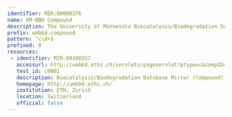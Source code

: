 ```yaml
---
identifier: MIR:00000276
name: UM-BBD Compound
description: The University of Minnesota Biocatalysis/Biodegradation Database (UM-BBD) contains information on microbial biocatalytic reactions and biodegradation pathways for primarily xenobiotic, chemical compounds. The goal of the UM-BBD is to provide information on microbial enzyme-catalyzed reactions that are important for biotechnology. This collection refers to compound information.
prefix: umbbd.compound
pattern: ^c\d+$
prefixed: 0
resources:
 - identifier: MIR:00100357
   accessurl: http://umbbd.ethz.ch/servlets/pageservlet?ptype=c&compID=${id}
   test_id: c0001
   description: Biocatalysis/Biodegradation Database Mirror (Compound) at ETH Zurich
   homepage: http://umbbd.ethz.ch/
   institution: ETH, Zurich
   location: Switzerland
   official: false
---
```

